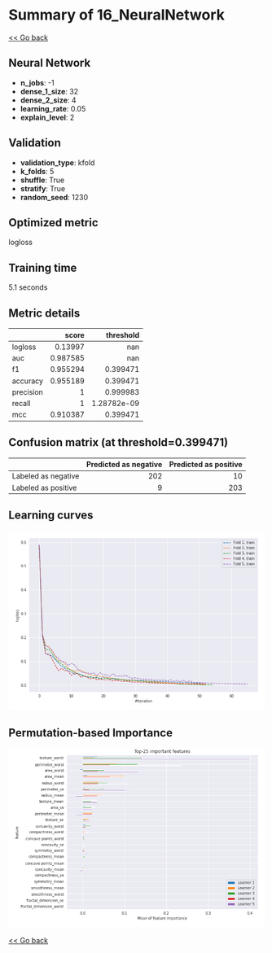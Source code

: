 # Summary of 16_NeuralNetwork

[<< Go back](../README.md)


## Neural Network
- **n_jobs**: -1
- **dense_1_size**: 32
- **dense_2_size**: 4
- **learning_rate**: 0.05
- **explain_level**: 2

## Validation
 - **validation_type**: kfold
 - **k_folds**: 5
 - **shuffle**: True
 - **stratify**: True
 - **random_seed**: 1230

## Optimized metric
logloss

## Training time

5.1 seconds

## Metric details
|           |    score |     threshold |
|:----------|---------:|--------------:|
| logloss   | 0.13997  | nan           |
| auc       | 0.987585 | nan           |
| f1        | 0.955294 |   0.399471    |
| accuracy  | 0.955189 |   0.399471    |
| precision | 1        |   0.999983    |
| recall    | 1        |   1.28782e-09 |
| mcc       | 0.910387 |   0.399471    |


## Confusion matrix (at threshold=0.399471)
|                     |   Predicted as negative |   Predicted as positive |
|:--------------------|------------------------:|------------------------:|
| Labeled as negative |                     202 |                      10 |
| Labeled as positive |                       9 |                     203 |

## Learning curves
![Learning curves](learning_curves.png)

## Permutation-based Importance
![Permutation-based Importance](permutation_importance.png)

[<< Go back](../README.md)
